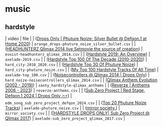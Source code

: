 # music

## hardstyle

| video | file |
| ([Drops Only | Phuture Noize: Silver Bullet @ Defqon.1 at Home 2020](https://www.youtube.com/watch?v=N18OKnkk3nc)) | `orange_drops-phuture_noize_silver_bullet.csv` |
| ([HEADHUNTERZ Qlimax 2014 live Setmovie the source of creation](https://www.youtube.com/watch?v=5ZBn7ztfh4Y)) | `evoist-headhunterz_qlimax_2014.csv` |
| ([Hardstyle 2019: An Overview](https://www.youtube.com/watch?v=TT7fwBrJFW0)) | `axelade-2019.csv` |
| ([Hardstyle Top 100 Of The Decade (2010-2020)](https://www.youtube.com/watch?v=s-asmQg2j30)) | `hard_city-2010_2020.csv` |
| ([Hardstyle Top 30 Of Phuture Noize](https://www.youtube.com/watch?v=-Uwk2qAtobQ)) | `hard_city-phuture_noize.csv` |
| ([My Top 100 Hardstyle Tracks Of All Time](https://www.youtube.com/watch?v=XMjpIQDw7tY)) | `axelade-top_100.csv` |
| ([Noisecontrollers @ Qlimax 2014 | Drops Only](https://www.youtube.com/watch?v=caPV02WJaB8)) | `hard_noize-noisecontrollers_qlimax_2014.csv` |
| ([Qlimax Anthem Evolution (2002 - 2019)](https://www.youtube.com/watch?v=GhgjW8TpoIQ)) | `santy_hardstyle-qlimax_anthems` |
| ([Reverze | Anthems 2006 - 2023](https://www.youtube.com/watch?v=MNiZnlTIRW0)) | `reverze-anthems.csv` |
| ([Sub Zero Project | Red Stage, Defqon.1 2024 | Drops Only 🔥⚡](https://www.youtube.com/watch?v=RA7IW5VG7T8)) | `edm_song_sub_zero_project_defqon_2024.csv` |
| ([Top 20 Phuture Noize Tracks](https://www.youtube.com/watch?v=GWGoLlsn_u4)) | `axelade-phuture_noize.csv` |
| ([mirror society.](https://www.youtube.com/@mirror-society/videos)) | `mirror_society.csv` |
| ([|HARDSTYLE DROPS ONLY| Sub Zero Project @ Qlimax 2017](https://www.youtube.com/watch?v=lzvz7Fi3PJo)) | `axelade-sub_zero_project_qlimax_2017.csv` |
